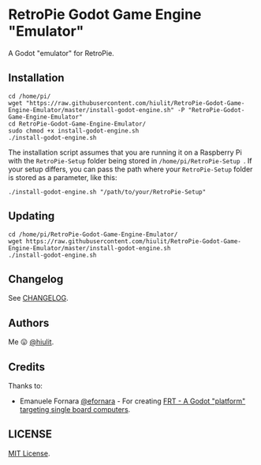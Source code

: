 # RetroPie Godot Game Engine "Emulator"

A Godot "emulator" for RetroPie.

## Installation

```
cd /home/pi/
wget "https://raw.githubusercontent.com/hiulit/RetroPie-Godot-Game-Engine-Emulator/master/install-godot-engine.sh" -P "RetroPie-Godot-Game-Engine-Emulator"
cd RetroPie-Godot-Game-Engine-Emulator/
sudo chmod +x install-godot-engine.sh
./install-godot-engine.sh
```

The installation script assumes that you are running it on a Raspberry Pi with the `RetroPie-Setup` folder being stored in `/home/pi/RetroPie-Setup `. If your setup differs, you can pass the path where your `RetroPie-Setup` folder is stored as a parameter, like this:


```
./install-godot-engine.sh "/path/to/your/RetroPie-Setup"
```

## Updating

```
cd /home/pi/RetroPie-Godot-Game-Engine-Emulator/
wget https://raw.githubusercontent.com/hiulit/RetroPie-Godot-Game-Engine-Emulator/master/install-godot-engine.sh
./install-godot-engine.sh
```

## Changelog

See [CHANGELOG](/CHANGELOG.md).

## Authors

Me 😛 [@hiulit](https://github.com/hiulit).


## Credits

Thanks to:

- Emanuele Fornara [@efornara](https://github.com/efornara) - For creating [FRT - A Godot "platform" targeting single board computers](https://github.com/efornara/frt).

## LICENSE

[MIT License](/LICENSE).